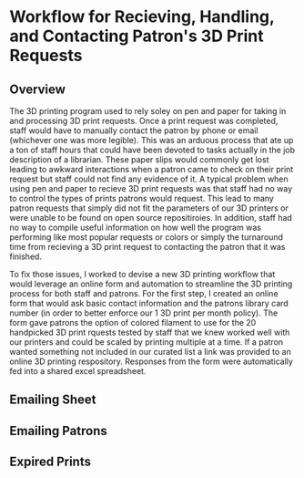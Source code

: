 # Workflow for Recieving, Handling, and Contacting Patron's 3D Print Requests 
 
## Overview 

The 3D printing program used to rely soley on pen and paper for taking in and processing 3D print requests. Once a print request was completed, staff would have to manually contact the patron by phone or email (whichever one was more legible). This was an arduous process that ate up a ton of staff hours that could have been devoted to tasks actually in the job description of a librarian. These paper slips would commonly get lost leading to awkward interactions when a patron came to check on their print request but staff could not find any evidence of it. A typical problem when using pen and paper to recieve 3D print requests was that staff had no way to control the types of prints patrons would request. This lead to many patron requests that simply did not fit the parameters of our 3D printers or were unable to be found on open source repositiroies. In addition, staff had no way to compile useful information on how well the program was performing like most popular requests or colors or simply the turnaround time from recieving a 3D print request to contacting the patron that it was finished.

To fix those issues, I worked to devise a new 3D printing workflow that would leverage an online form and automation to streamline the 3D printing process for both staff and patrons. For the first step, I created an online form that would ask basic contact information and the patrons library card number (in order to better enforce our 1 3D print per month policy). The form gave patrons the option of colored filament to use for the 20 handpicked 3D print rquests tested by staff that we knew worked well with our printers and could be scaled by printing multiple at a time. If a patron wanted something not included in our curated list a link was provided to an online 3D printing respository. Responses from the form were automatically fed into a shared excel spreadsheet. 


## Emailing Sheet 

## Emailing Patrons 

## Expired Prints 
